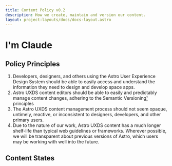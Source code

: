 ```yaml
---
title: Content Policy v0.2
description: How we create, maintain and version our content.
layout: project:layouts/docs/docs-layout.astro
---
```


# I'm Claude

## Policy Principles

1. Developers, designers, and others using the Astro User Experience Design System should be able to easily access and understand the information they need to design and develop space apps.
2. Astro UXDS content editors should be able to easily and predictably manage content changes, adhering to the Semantic Versioning[¹](#footnote-1) principles
3. The Astro UXDS content management process should not seem opaque, untimely, reactive, or inconsistent to designers, developers, and other primary users.
4. Due to the nature of our work, Astro UXDS content has a much longer shelf-life than typical web guidelines or frameworks. Wherever possible, we will be transparent about previous versions of Astro, which users may be working with well into the future.

## Content States